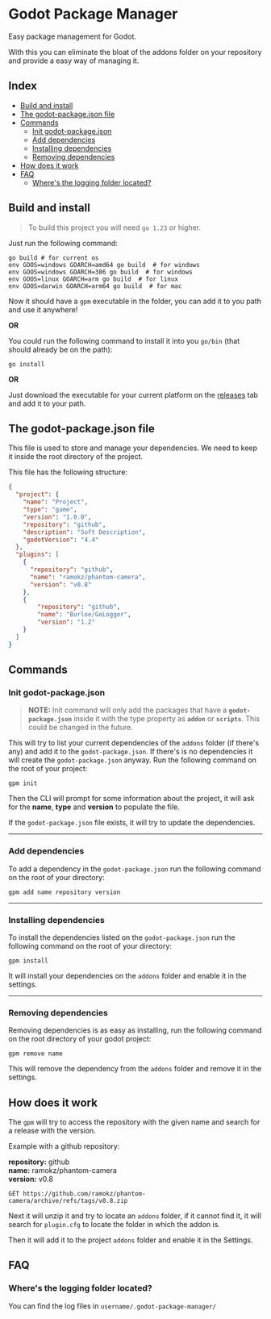 # Godot Package Manager<!-- omit from toc -->

Easy package management for Godot.

With this you can eliminate the bloat of the addons folder on your repository and provide a easy way of managing it.

## Index <!-- omit from toc -->

- [Build and install](#build-and-install)
- [The godot-package.json file](#the-godot-packagejson-file)
- [Commands](#commands)
  - [Init godot-package.json](#init-godot-packagejson)
  - [Add dependencies](#add-dependencies)
  - [Installing dependencies](#installing-dependencies)
  - [Removing dependencies](#removing-dependencies)
- [How does it work](#how-does-it-work)
- [FAQ](#faq)
  - [Where's the logging folder located?](#wheres-the-logging-folder-located)

## <a name="build-and-install"></a>Build and install

> To build this project you will need `go 1.23` or higher.

Just run the following command:

```shell
go build # for current os
env GOOS=windows GOARCH=amd64 go build  # for windows
env GOOS=windows GOARCH=386 go build  # for windows
env GOOS=linux GOARCH=arm go build  # for linux
env GOOS=darwin GOARCH=arm64 go build  # for mac
```

Now it should have a `gpm` executable in the folder, you can add it to you path and use it anywhere!

**OR**

You could run the following command to install it into you `go/bin` (that should already be on the path):
```shell
go install
```

**OR**

Just download the executable for your current platform on the [releases](https://github.com/Vinicius-Brito-Costa/godot-package-manager-backup/releases) tab and add it to your path.

## <a name="the-godot-packagejson-file"></a>The godot-package.json file

This file is used to store and manage your dependencies. We need to keep it inside the root directory of the project.

This file has the following structure:
```json
{
  "project": {
    "name": "Project",
    "type": "game",
    "version": "1.0.0",
    "repository": "github",
    "description": "Soft Description",
    "godotVersion": "4.4"
  },
  "plugins": [
    {
      "repository": "github",
      "name": "ramokz/phantom-camera",
      "version": "v0.8"
    },
    {
        "repository": "github",
        "name": "Burloe/GoLogger",
        "version": "1.2"
    }
  ]
}
```

## <a name="commands"></a>Commands

### <a name="init-godot-packagejson"></a>Init godot-package.json
> **NOTE:** Init command will only add the packages that have a **```godot-package.json```** inside it with the type property as **```addon```** or **```scripts```**. This could be changed in the future.

This will try to list your current dependencies of the ```addons``` folder (if there's any) and add it to the ```godot-package.json```. If there's is no dependencies it will create the ```godot-package.json``` anyway.
Run the following command on the root of your project:
```shell
gpm init
```

Then the CLI will prompt for some information about the project, it will ask for the **name**, **type** and **version** to populate the file.

If the ```godot-package.json``` file exists, it will try to update the dependencies.

---
### <a name="add-dependencies"></a>Add dependencies
To add a dependency in the ```godot-package.json``` run the following command on the root of your directory:

```shell
gpm add name repository version
```
---
### <a name="installing-dependencies"></a>Installing dependencies
To install the dependencies listed on the ```godot-package.json``` run the following command on the root of your directory:

```shell
gpm install
```

It will install your dependencies on the ```addons``` folder and enable it in the settings.

---
### <a name="removing-dependencies"></a>Removing dependencies
Removing dependencies is as easy as installing, run the following command on the root directory of your godot project:

```shell
gpm remove name
```

This will remove the dependency from the ```addons``` folder and remove it in the settings.


## <a name="how-dows-it-work"></a>How does it work

The ```gpm``` will try to access the repository with the given name and search for a release with the version.

Example with a github repository:

**repository:** github  
**name:** ramokz/phantom-camera  
**version:** v0.8

```
GET https://github.com/ramokz/phantom-camera/archive/refs/tags/v0.8.zip
```

Next it will unzip it and try to locate an ```addons``` folder, if it cannot find it, it will search for ```plugin.cfg``` to locate the folder in which the addon is.

Then it will add it to the project ```addons``` folder and enable it in the Settings.

## <a name="faq"></a>FAQ

### <a name="wheres-the-logging-folder-located"></a>Where's the logging folder located?
You can find the log files in `username/.godot-package-manager/`